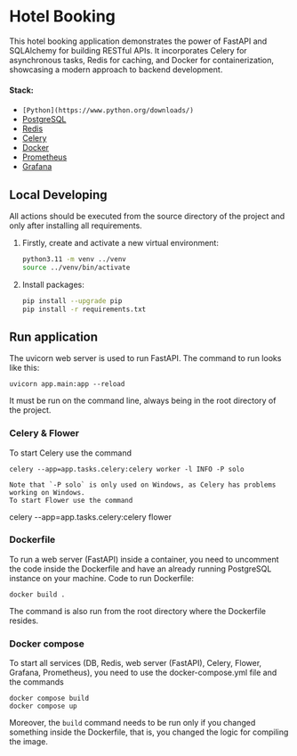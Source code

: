 # Hotel Booking
This hotel booking application demonstrates the power of FastAPI and SQLAlchemy for building RESTful APIs. It incorporates Celery for asynchronous tasks, Redis for caching, and Docker for containerization, showcasing a modern approach to backend development.

#### Stack:

- `[Python](https://www.python.org/downloads/)`
- [PostgreSQL](https://www.postgresql.org/)
- [Redis](https://redis.io/)
- [Celery](https://docs.celeryq.dev/en/stable/)
- [Docker](https://www.docker.com/)
- [Prometheus](https://github.com/trallnag/prometheus-fastapi-instrumentator)
- [Grafana](https://grafana.com/)

## Local Developing

All actions should be executed from the source directory of the project and only after installing all requirements.

1. Firstly, create and activate a new virtual environment:
   ```bash
   python3.11 -m venv ../venv
   source ../venv/bin/activate
   ```
   
2. Install packages:
   ```bash
   pip install --upgrade pip
   pip install -r requirements.txt
   ```

## Run application
The uvicorn web server is used to run FastAPI. The command to run looks like this:
```
uvicorn app.main:app --reload
```
It must be run on the command line, always being in the root directory of the project.

### Celery & Flower
To start Celery use the command
```
celery --app=app.tasks.celery:celery worker -l INFO -P solo

Note that `-P solo` is only used on Windows, as Celery has problems working on Windows.
To start Flower use the command
```
celery --app=app.tasks.celery:celery flower


### Dockerfile
To run a web server (FastAPI) inside a container, you need to uncomment the code inside the Dockerfile and have an already running PostgreSQL instance on your machine.
Code to run Dockerfile:
```
docker build .
```

The command is also run from the root directory where the Dockerfile resides.

### Docker compose
To start all services (DB, Redis, web server (FastAPI), Celery, Flower, Grafana, Prometheus), you need to use the docker-compose.yml file and the commands
```
docker compose build
docker compose up
```
Moreover, the `build` command needs to be run only if you changed something inside the Dockerfile, that is, you changed the logic for compiling the image.

